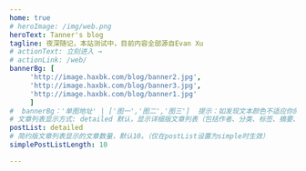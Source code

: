 ```yaml
---
home: true
# heroImage: /img/web.png
heroText: Tanner's blog
tagline: 夜深随记，本站测试中，目前内容全部源自Evan Xu
# actionText: 立刻进入 →
# actionLink: /web/
bannerBg: [
     'http://image.haxbk.com/blog/banner2.jpg',
     'http://image.haxbk.com/blog/banner3.jpg',
     'http://image.haxbk.com/blog/banner1.jpg'
     ]
#  bannerBg：'单图地址' | ['图一','图二','图三']  提示：如发现文本颜色不适应你的背景时可以到palette.styl修改$bannerTextColor变量
# 文章列表显示方式: detailed 默认，显示详细版文章列表（包括作者、分类、标签、摘要、分页等）| simple => 显示简约版文章列表（仅标题和日期）| none 不显示文章列表
postList: detailed
# 简约版文章列表显示的文章数量，默认10。（仅在postList设置为simple时生效）
simplePostListLength: 10

---
```



<!-- 小熊猫 -->
<!-- <img src="/img/panda-waving.png" class="panda no-zoom" style="width: 130px;height: 115px;opacity: 0.8;margin-bottom: -4px;padding-bottom:0;position: fixed;bottom: 0;left: 0.5rem;z-index: 1;"> -->

<!--
## 关于

### 📚Blog
如果你喜欢这个博客&主题欢迎到[GitHub](https://github.com/tannerhu/vuepress-theme-markfun)点个Star、获取源码，或者交换[友链](/friends/) ( •̀ ω •́ )✧

### 🎨Theme
本站主题是根据[Vdoing](https://github.com/xugaoyi/vuepress-theme-vdoing)的主题修改而成。取名`MarkFun`(有趣的标记) 更多[详情](https://github.com/tannerhu/vuepress-theme-markfun)。

<a href="https://github.com/tannerhu/vuepress-theme-markfun" target="_blank"><img src='https://img.shields.io/github/stars/tannerhu/vuepress-theme-markfun' alt='GitHub stars' class="no-zoom"></a>
<a href="https://github.com/tannerhu/vuepress-theme-markfun" target="_blank"><img src='https://img.shields.io/github/forks/tannerhu/vuepress-theme-markfun' alt='GitHub forks' class="no-zoom"></a>

</br>


## 特色功能
博客部分特色功能介绍

#### 一站式技术搜索

   博客内容中包含部分技术教程，可以利用搜索框快速搜索到相关文档，即使博客中没有的，你还可以选择最下方的 `在XXX中搜索“xxx”` 快速到达你想要找的内容。

#### 深色模式
关爱程序员，保护视力，点击右下角的主题模式按钮试试吧~

#### Demo演示模块
   为了更直观的展示一些代码的效果，博客添加了demo模块插件，可查看demo、源码，以及跳转到codepen在线编辑。**示例**：

::: demo [vanilla]
```html
<html>
  <div id="vanilla-box"></div>
</html>
<script>
  var box = document.getElementById('vanilla-box')
  box.innerHTML = 'Hello World! Welcome to EB'
</script>
<style>
#vanilla-box {
  color: #11a8cd;
}
</style>
```
:::


## :email: 联系

- **WeChat or QQ**: <a :href="qqUrl" class='qq'>86831415</a>
- **Email**:  <a href="mailto:tannerhu@outlook.com">tannerhu@outlook.com</a>
- **GitHub**: <https://github.com/tannerhu>


## 🎉🎉✨与我 <a :href="qqUrl">联系↑</a>

</br>  -->